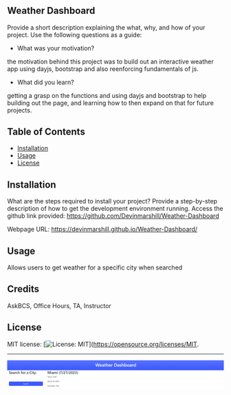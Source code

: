 # <Weather Dashboard>

##  Weather Dashboard

Provide a short description explaining the what, why, and how of your project. Use the following questions as a guide:

- What was your motivation?

the motivation behind this project was to build out an interactive weather app using dayjs, bootstrap and also reenforcing fundamentals of js.


- What did you learn?

getting a grasp on the functions and using dayjs and bootstrap to help building out the page, and learning how to then expand on that for future projects.

## Table of Contents 

- [Installation](#installation)
- [Usage](#usage)
- [License](#license)

## Installation

What are the steps required to install your project? Provide a step-by-step description of how to get the development environment running.
Access the github link provided: https://github.com/Devinmarshill/Weather-Dashboard

Webpage URL: https://devinmarshill.github.io/Weather-Dashboard/

## Usage

Allows users to get weather for a specific city when searched

## Credits

AskBCS, Office Hours, TA, Instructor

## License


MIT license: [![License: MIT](https://img.shields.io/badge/License-MIT-yellow.svg)](https://opensource.org/licenses/MIT.

---
![Alt text](image.png)